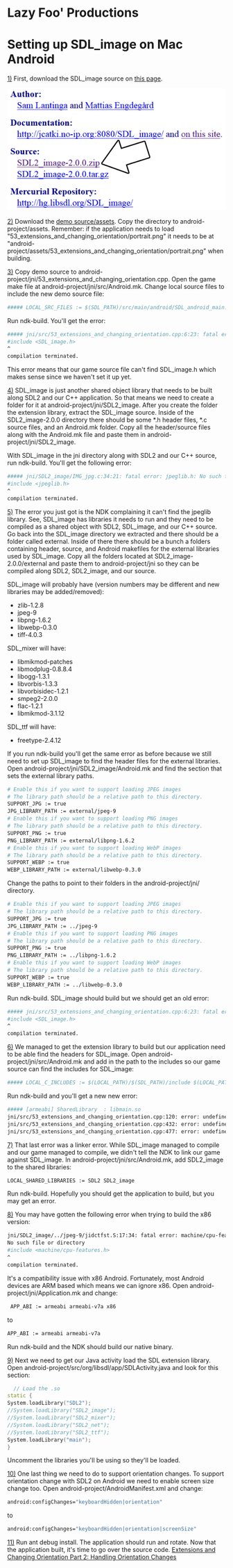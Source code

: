 # Lazy Foo' Productions


# Setting up SDL_image on Mac Android

[1)](#1) First, download the SDL_image source on [this page](https://www.libsdl.org/projects/SDL_image/).

![](images/download-6.png)

[2)](#2) Download the [demo source/assets](zip/53_extensions_and_changing_orientation.zip). Copy the directory to android-project/assets. Remember: if the
application needs to load "53_extensions_and_changing_orientation/portrait.png" it needs to be at "android-project/assets/53_extensions_and_changing_orientation/portrait.png" when building.

[3)](#3) Copy demo source to android-project/jni/53_extensions_and_changing_orientation.cpp. Open the game make file at android-project/jni/src/Android.mk. Change local source files
to include the new demo source file:
```bash
##### LOCAL_SRC_FILES := $(SDL_PATH)/src/main/android/SDL_android_main.c 53_extensions_and_changing_orientation.cpp
```
Run ndk-build. You'll get the error:
```bash
##### jni/src/53_extensions_and_changing_orientation.cpp:6:23: fatal error: SDL_image.h: No such file or directory
#include <SDL_image.h>
^
compilation terminated.
```
This error means that our game source file can't find SDL_image.h which makes sense since we haven't set it up yet.

[4)](#4) SDL_image is just another shared object library that needs to be built along SDL2 and our C++ application. So that means we need to create a folder for it at
android-project/jni/SDL2_image. After you create the folder the extension library, extract the SDL_image source. Inside of the SDL2_image-2.0.0 directory there should be some *.h header files, *.c source files,
and an Android.mk folder. Copy all the header/source files along with the Android.mk file and paste them in android-project/jni/SDL2_image.

With SDL_image in the jni directory along with SDL2 and our C++ source, run ndk-build. You'll get the following error:
```bash
##### jni/SDL2_image/IMG_jpg.c:34:21: fatal error: jpeglib.h: No such file or directory
#include <jpeglib.h>
^
compilation terminated.
```
[5)](#5) The error you just got is the NDK complaining it can't find the jpeglib library. See, SDL_image has libraries it needs to run and they need to be compiled as a shared
object with SDL2, SDL_image, and our C++ source. Go back into the SDL_image directory we extracted and there should be a folder called external. Inside of there there should be a bunch a folders containing header,
source, and Android makefiles for the external libraries used by SDL_image. Copy all the folders located at SDL2_image-2.0.0/external and paste them to android-project/jni so they can be compiled along SDL2,
SDL2_image, and our source.

SDL_image will probably have (version numbers may be different and new libraries may be added/removed):

*   zlib-1.2.8
*   jpeg-9
*   libpng-1.6.2
*   libwebp-0.3.0
*   tiff-4.0.3

SDL_mixer will have:

*   libmikmod-patches
*   libmodplug-0.8.8.4
*   libogg-1.3.1
*   libvorbis-1.3.3
*   libvorbisidec-1.2.1
*   smpeg2-2.0.0
*   flac-1.2.1
*   libmikmod-3.1.12

SDL_ttf will have:

*   freetype-2.4.12

If you run ndk-build you'll get the same error as before because we still need to set up SDL_image to find the header files for the external libraries. Open
android-project/jni/SDL2_image/Android.mk and find the section that sets the external library paths.
```bash
# Enable this if you want to support loading JPEG images
# The library path should be a relative path to this directory.
SUPPORT_JPG := true
JPG_LIBRARY_PATH := external/jpeg-9
# Enable this if you want to support loading PNG images
# The library path should be a relative path to this directory.
SUPPORT_PNG := true
PNG_LIBRARY_PATH := external/libpng-1.6.2
# Enable this if you want to support loading WebP images
# The library path should be a relative path to this directory.
SUPPORT_WEBP := true
WEBP_LIBRARY_PATH := external/libwebp-0.3.0
```
Change the paths to point to their folders in the android-project/jni/ directory.
```bash
# Enable this if you want to support loading JPEG images
# The library path should be a relative path to this directory.
SUPPORT_JPG := true
JPG_LIBRARY_PATH := ../jpeg-9
# Enable this if you want to support loading PNG images
# The library path should be a relative path to this directory.
SUPPORT_PNG := true
PNG_LIBRARY_PATH := ../libpng-1.6.2
# Enable this if you want to support loading WebP images
# The library path should be a relative path to this directory.
SUPPORT_WEBP := true
WEBP_LIBRARY_PATH := ../libwebp-0.3.0
```
Run ndk-build. SDL_image should build but we should get an old error:
```bash
##### jni/src/53_extensions_and_changing_orientation.cpp:6:23: fatal error: SDL_image.h: No such file or directory
#include <SDL_image.h>
^
compilation terminated.
```
[6)](#6) We managed to get the extension library to build but our application need to be able find the headers for SDL_image. Open android-project/jni/src/Android.mk and add in the path to
the includes so our game source can find the includes for SDL_image:
```bash
##### LOCAL_C_INCLUDES := $(LOCAL_PATH)/$(SDL_PATH)/include $(LOCAL_PATH)/../SDL2_image
```
Run ndk-build and you'll get a new new error:
```bash
##### [armeabi] SharedLibrary  : libmain.so
jni/src/53_extensions_and_changing_orientation.cpp:120: error: undefined reference to 'IMG_Load'
jni/src/53_extensions_and_changing_orientation.cpp:432: error: undefined reference to 'IMG_Init'
jni/src/53_extensions_and_changing_orientation.cpp:477: error: undefined reference to 'IMG_Quit'
```
[7)](#7) That last error was a linker error. While SDL_image managed to compile and our game managed to compile, we didn't tell the NDK to link our game against SDL_image. In
android-project/jni/src/Android.mk, add SDL2_image to the shared libraries:
```bash
LOCAL_SHARED_LIBRARIES := SDL2 SDL2_image
```
Run ndk-build. Hopefully you should get the application to build, but you may get an error.

[8)](#8) You may have gotten the following error when trying to build the x86 version:
```bash
jni/SDL2_image/../jpeg-9/jidctfst.S:17:34: fatal error: machine/cpu-features.h:
No such file or directory
#include <machine/cpu-features.h>
^
compilation terminated.
```
It's a compatibility issue with x86 Android. Fortunately, most Android devices are ARM based which means we can ignore x86\. Open android-project/jni/Application.mk and change:
```bash
 APP_ABI := armeabi armeabi-v7a x86
```
to
```bash
APP_ABI := armeabi armeabi-v7a
```
Run ndk-build and the NDK should build our native binary.

[9)](#9) Next we need to get our Java activity load the SDL extension library. Open android-project/src/org/libsdl/app/SDLActivity.java and look for this section:
```cpp
  // Load the .so
static {
System.loadLibrary("SDL2");
//System.loadLibrary("SDL2_image");
//System.loadLibrary("SDL2_mixer");
//System.loadLibrary("SDL2_net");
//System.loadLibrary("SDL2_ttf");
System.loadLibrary("main");
}
```
Uncomment the libraries you'll be using so they'll be loaded.

[10)](#10) One last thing we need to do to support orientation changes. To support orientation change with SDL2 on Android we need to enable screen size change too. Open
android-project/AndroidManifest.xml and change:
```bash
android:configChanges="keyboardHidden|orientation"
```
to
```bash
android:configChanges="keyboardHidden|orientation|screenSize"
```
[11)](#11) Run ant debug install. The application should run and rotate. Now that the application built, it's time to go over the source code.
[Extensions and Changing Orientation Part 2: Handling Orientation Changes](Extensions_and_Changing_Orientation_Handling_Orientation_Changes.md)
